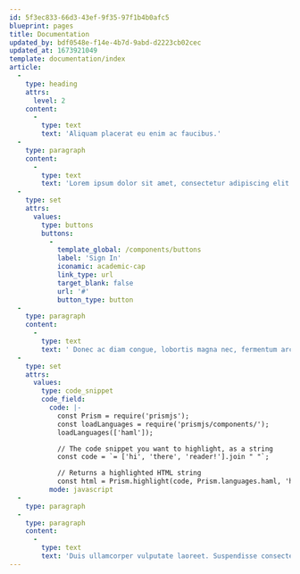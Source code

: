 ```yaml
---
id: 5f3ec833-66d3-43ef-9f35-97f1b4b0afc5
blueprint: pages
title: Documentation
updated_by: bdf0548e-f14e-4b7d-9abd-d2223cb02cec
updated_at: 1673921049
template: documentation/index
article:
  -
    type: heading
    attrs:
      level: 2
    content:
      -
        type: text
        text: 'Aliquam placerat eu enim ac faucibus.'
  -
    type: paragraph
    content:
      -
        type: text
        text: 'Lorem ipsum dolor sit amet, consectetur adipiscing elit. Morbi vulputate ultricies augue in molestie. Aliquam rhoncus ultrices euismod. Morbi auctor scelerisque lacus, nec vehicula eros tempus at. Vestibulum scelerisque finibus leo ac aliquam. Fusce maximus non metus ac facilisis. Sed id nunc a ante interdum efficitur.'
  -
    type: set
    attrs:
      values:
        type: buttons
        buttons:
          -
            template_global: /components/buttons
            label: 'Sign In'
            iconamic: academic-cap
            link_type: url
            target_blank: false
            url: '#'
            button_type: button
  -
    type: paragraph
    content:
      -
        type: text
        text: ' Donec ac diam congue, lobortis magna nec, fermentum arcu. Ut ornare enim at elit molestie congue. Nullam commodo bibendum accumsan. Morbi luctus mauris ac fringilla scelerisque. Proin elit sem, tempus consequat lectus nec, volutpat hendrerit ligula. Phasellus molestie blandit erat, vitae ullamcorper ante viverra et.'
  -
    type: set
    attrs:
      values:
        type: code_snippet
        code_field:
          code: |-
            const Prism = require('prismjs');
            const loadLanguages = require('prismjs/components/');
            loadLanguages(['haml']);

            // The code snippet you want to highlight, as a string
            const code = `= ['hi', 'there', 'reader!'].join " "`;

            // Returns a highlighted HTML string
            const html = Prism.highlight(code, Prism.languages.haml, 'haml');
          mode: javascript
  -
    type: paragraph
  -
    type: paragraph
    content:
      -
        type: text
        text: 'Duis ullamcorper vulputate laoreet. Suspendisse consectetur, nisi nec aliquet euismod, ligula quam fermentum ipsum, quis vulputate massa leo blandit ex. Ut tempor vulputate mauris, quis sollicitudin nibh tincidunt vitae.'
---
```


